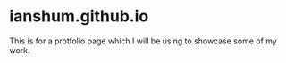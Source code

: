 # ianshum.github.io
This is for a protfolio page which I will be using to showcase some of my work.

